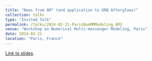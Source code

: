 ```yaml
---
title: "News from AM³ (and application to GRB Afterglows)"
collection: talks
type: "Invited Talk"
permalink: /talks/2024-02-21-ParisNumMMModeling_AM3
venue: "Workshop on Numerical Multi-messenger Modeling, Paris"
date: 2024-02-21
location: "Paris, France"
---
```


[Link to slides](https://maklinger.github.io/files/presentations/ParisNumMMModeling_AM3.pdf).


